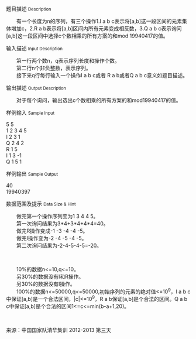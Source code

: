 <div class="panel panel-default">
<div class="area-title">
<span>
题目描述
<small>Description</small>
</span></div>
<div class="panel-body">

<p><span>　　有一个长度为n的序列，有三个操作1.I a b c表示将[a,b]这一段区间的元素集体增加c，2.R a b表示将[a,b]区间内所有元素变成相反数，3.Q a b c表示询问[a,b]这一段区间中选择c个数相乘的所有方案的和mod 19940417的值。</span></p>

</div>
</div>

<div class="panel panel-default">
<div class="area-title">
<span>
输入描述
<small>Input Description</small>
</span></div>
<div class="panel-body">
<p><span>　　第一行两个数n，q表示序列长度和操作个数。</span><br><span>　　第二行n个非负整数，表示序列。</span><br><span>　　接下来q行每行输入一个操作I a b c或者 R a b或者Q a b c意义如题目描述。</span></p>

</div>
</div>
<div  class="panel panel-default">
<div class="area-title">
<span>
输出描述
<small>Output Description</small>
</span></div>
<div class="panel-body">

<p><span>　　对于每个询问，输出选出c个数相乘的所有方案的和mod19940417的值。</span></p>

</div>
</div>


<div class="panel panel-default">
<div class="area-title">
<span>
样例输入
<small>Sample Input</small>
</span></div>
<div class="panel-body">
<p><span>5 5</span><br><span>1 2 3 4 5</span><br><span>I 2 3 1</span><br><span>Q 2 4 2</span><br><span>R 1 5</span><br><span>I 1 3 -1</span><br><span>Q 1 5 1</span></p>

</div>
</div>

<div class="panel panel-default">
<div class="area-title">
<span>
样例输出
<small>Sample Output</small>
</span></div>
<div class="panel-body">
<p><span>40</span><br><span>19940397</span></p>

</div>
</div>

<div class="panel panel-default">
<div class="area-title">
<span>
数据范围及提示
<small>Data Size & Hint</small>
</span></div>
<div class="panel-body">
<p><span>　　做完第一个操作序列变为1 3 4 4 5。</span><br><span>　　第一次询问结果为3*4+3*4+4*4=40。</span><br><span>　　做完R操作变成-1 -3 -4 -4 -5。</span><br><span>　　做完I操作变为-2 -4 -5 -4 -5。</span><br><span>　　第二次询问结果为-2-4-5-4-5=-20。</span></p>
<p><span><br></span></p>
<p><span><span>　　10%的数据n&lt;=10,q&lt;=10。</span><br><span>　　另30%的数据没有I和R操作。</span><br><span>　　另30%的数据没有I操作。</span><br><span>　　100%的数据n&lt;=50000,q&lt;=50000,初始序列的元素的绝对值&lt;=10</span><sup>9</sup><span>，I a b c中保证[a,b]是一个合法区间，|c|&lt;=10</span><sup>9</sup><span>，R a b保证[a,b]是个合法的区间。Q a b c中保证[a,b]是个合法的区间1&lt;=c&lt;=min(b-a+1,20)。</span></span></p>
<p><span><span><br></span></span></p>
<p><span><span>来源：<span>中国国家队清华集训 2012-2013 第三天</span></span></span></p>
</div>
</div>